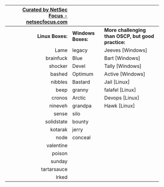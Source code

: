 |  [Curated by NetSec Focus - netsecfocus.com](https://mm.netsecfocus.com/join/ "Curated by TJNull at netsecfocus.com") |  |  |
| ---: | --- | --- |
|  **Linux Boxes:** | **Windows Boxes:** | **More challenging than OSCP, but good practice:** |
|  Lame | legacy | Jeeves [Windows] |
|  brainfuck | Blue | Bart   [Windows] |
|  shocker | Devel | Tally  [Windows] |
|  bashed | Optimum | Active [Windows] |
|  nibbles | Bastard | Jail [Linux] |
|  beep | granny | falafel [Linux] |
|  cronos | Arctic | Devops [Linux] |
|  nineveh | grandpa | Hawk [Linux] |
|  sense | silo |  |
|  solidstate | bounty |  |
|  kotarak | jerry |  |
|  node | conceal |  |
|  valentine |  |  |
|  poison |  |  |
|  sunday |  |  |
|  tartarsauce |  |  |
|  Irked |  |  |
